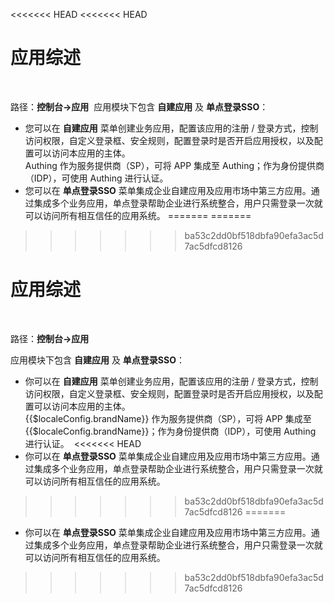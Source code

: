 <<<<<<< HEAD
<<<<<<< HEAD
# 应用综述​
​
<LastUpdated/>

路径：**控制台->应用**​
​
应用模块下包含 **自建应用** 及 **单点登录SSO**：​
​
* 您可以在 **自建应用** 菜单创建业务应用，配置该应用的注册 / 登录方式，控制访问权限，自定义登录框、安全规则，配置登录时是否开启应用授权，以及配置可以访问本应用的主体。</br> Authing 作为服务提供商（SP），可将 APP 集成至 Authing；作为身份提供商（IDP），可使用 Authing 进行认证。
​
* 您可以在 **单点登录SSO** 菜单集成企业自建应用及应用市场中第三方应用。通过集成多个业务应用，单点登录帮助企业进行系统整合，用户只需登录一次就可以访问所有相互信任的应用系统。
=======
=======
>>>>>>> ba53c2dd0bf518dbfa90efa3ac5d7ac5dfcd8126
# 应用综述
​
<LastUpdated/>

路径：**控制台->应用**

应用模块下包含 **自建应用** 及 **单点登录SSO**：​
​
* 你可以在 **自建应用** 菜单创建业务应用，配置该应用的注册 / 登录方式，控制访问权限，自定义登录框、安全规则，配置登录时是否开启应用授权，以及配置可以访问本应用的主体。</br>{{$localeConfig.brandName}} 作为服务提供商（SP），可将 APP 集成至 {{$localeConfig.brandName}}；作为身份提供商（IDP），可使用 Authing 进行认证。
​
<<<<<<< HEAD
* 你可以在 **单点登录SSO** 菜单集成企业自建应用及应用市场中第三方应用。通过集成多个业务应用，单点登录帮助企业进行系统整合，用户只需登录一次就可以访问所有相互信任的应用系统。
>>>>>>> ba53c2dd0bf518dbfa90efa3ac5d7ac5dfcd8126
=======
* 你可以在 **单点登录SSO** 菜单集成企业自建应用及应用市场中第三方应用。通过集成多个业务应用，单点登录帮助企业进行系统整合，用户只需登录一次就可以访问所有相互信任的应用系统。
>>>>>>> ba53c2dd0bf518dbfa90efa3ac5d7ac5dfcd8126
